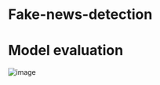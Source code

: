 # Fake-news-detection

# Model evaluation 

![image](https://user-images.githubusercontent.com/78382164/227701227-8c9e1d6a-c844-4ae7-9aab-ea67065915ad.png)
